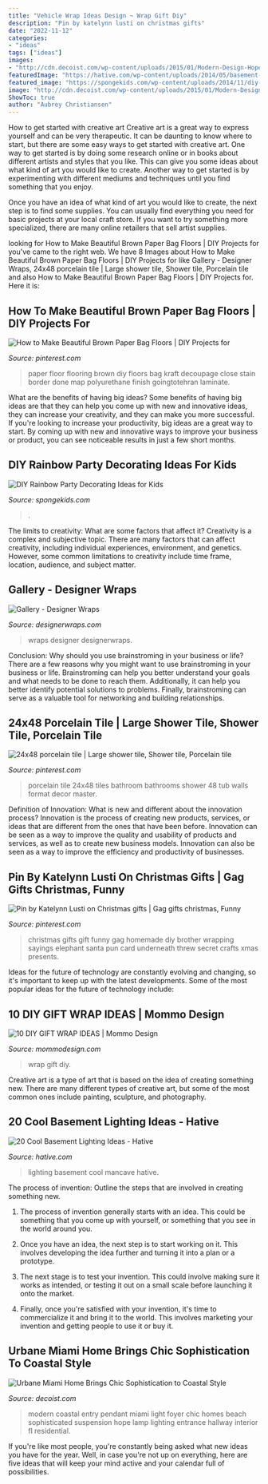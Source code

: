 ```yaml
---
title: "Vehicle Wrap Ideas Design ~ Wrap Gift Diy"
description: "Pin by katelynn lusti on christmas gifts"
date: "2022-11-12"
categories:
- "ideas"
tags: ["ideas"]
images:
- "http://cdn.decoist.com/wp-content/uploads/2015/01/Modern-Design-Hope-Suspension-Pendant-Lamp-at-the-entry.jpg"
featuredImage: "https://hative.com/wp-content/uploads/2014/05/basement-lighting-ideas/17-mancave-lighting.jpg"
featured_image: "https://spongekids.com/wp-content/uploads/2014/11/diy-rainbow-party-decorating-ideas/5-rainbow-table-decor.jpg"
image: "http://cdn.decoist.com/wp-content/uploads/2015/01/Modern-Design-Hope-Suspension-Pendant-Lamp-at-the-entry.jpg"
ShowToc: true
author: "Aubrey Christiansen"
---
```



How to get started with creative art
Creative art is a great way to express yourself and can be very therapeutic. It can be daunting to know where to start, but there are some easy ways to get started with creative art.
One way to get started is by doing some research online or in books about different artists and styles that you like. This can give you some ideas about what kind of art you would like to create. Another way to get started is by experimenting with different mediums and techniques until you find something that you enjoy.

Once you have an idea of what kind of art you would like to create, the next step is to find some supplies. You can usually find everything you need for basic projects at your local craft store. If you want to try something more specialized, there are many online retailers that sell artist supplies.

	

		
looking for How to Make Beautiful Brown Paper Bag Floors | DIY Projects for you've came to the right web. We have 8 Images about How to Make Beautiful Brown Paper Bag Floors | DIY Projects for like Gallery - Designer Wraps, 24x48 porcelain tile | Large shower tile, Shower tile, Porcelain tile and also How to Make Beautiful Brown Paper Bag Floors | DIY Projects for. Here it is:
		
    
## How To Make Beautiful Brown Paper Bag Floors | DIY Projects For

<img loading=lazy src="https://i.pinimg.com/736x/c5/43/dc/c543dce4f9726f65bccfd93d67dccffb.jpg" onerror="this.onerror=null;this.src='https://tse3.mm.bing.net/th?id=OIP.mF3lpUtrPlzhbOSpl-6jTQHaJ6&amp;pid=15.1';" alt="How to Make Beautiful Brown Paper Bag Floors | DIY Projects for">

_Source: pinterest.com_

>paper floor flooring brown diy floors bag kraft decoupage close stain border done map polyurethane finish goingtotehran laminate. 

	

What are the benefits of having big ideas?
Some benefits of having big ideas are that they can help you come up with new and innovative ideas, they can increase your creativity, and they can make you more successful. If you're looking to increase your productivity, big ideas are a great way to start. By coming up with new and innovative ways to improve your business or product, you can see noticeable results in just a few short months.

    
## DIY Rainbow Party Decorating Ideas For Kids

<img loading=lazy src="https://spongekids.com/wp-content/uploads/2014/11/diy-rainbow-party-decorating-ideas/5-rainbow-table-decor.jpg" onerror="this.onerror=null;this.src='https://tse1.mm.bing.net/th?id=OIP.nMuxdESfSZj1uaUReL2v-AHaLI&amp;pid=15.1';" alt="DIY Rainbow Party Decorating Ideas for Kids">

_Source: spongekids.com_

>. 

	

The limits to creativity: What are some factors that affect it?
Creativity is a complex and subjective topic. There are many factors that can affect creativity, including individual experiences, environment, and genetics. However, some common limitations to creativity include time frame, location, audience, and subject matter.

    
## Gallery - Designer Wraps

<img loading=lazy src="https://www.designerwraps.com/wp-content/uploads/2016/09/DesignerWraps-DragonFireHellcat_HERO6-DSC_0353w.jpg" onerror="this.onerror=null;this.src='https://tse2.mm.bing.net/th?id=OIP.iyp5mnGm-bwrSHo3dnTYZgHaD7&amp;pid=15.1';" alt="Gallery - Designer Wraps">

_Source: designerwraps.com_

>wraps designer designerwraps. 

	

Conclusion: Why should you use brainstroming in your business or life?
There are a few reasons why you might want to use brainstroming in your business or life. Brainstroming can help you better understand your goals and what needs to be done to reach them. Additionally, it can help you better identify potential solutions to problems. Finally, brainstroming can serve as a valuable tool for networking and building relationships.

    
## 24x48 Porcelain Tile | Large Shower Tile, Shower Tile, Porcelain Tile

<img loading=lazy src="https://i.pinimg.com/736x/81/aa/c9/81aac92e8b51326ae3829afef92ceee2--porcelain-tiles-bathrooms.jpg" onerror="this.onerror=null;this.src='https://tse4.mm.bing.net/th?id=OIP.X8NIbdc7q0Vb4ZB5_5EZfgHaJ4&amp;pid=15.1';" alt="24x48 porcelain tile | Large shower tile, Shower tile, Porcelain tile">

_Source: pinterest.com_

>porcelain tile 24x48 tiles bathroom bathrooms shower 48 tub walls format decor master. 

	

Definition of Innovation: What is new and different about the innovation process?
Innovation is the process of creating new products, services, or ideas that are different from the ones that have been before. Innovation can be seen as a way to improve the quality and usability of products and services, as well as to create new business models. Innovation can also be seen as a way to improve the efficiency and productivity of businesses.

    
## Pin By Katelynn Lusti On Christmas Gifts | Gag Gifts Christmas, Funny

<img loading=lazy src="https://i.pinimg.com/736x/bb/94/3d/bb943d10a7c6be4ba9fed03f6c960fc3.jpg" onerror="this.onerror=null;this.src='https://tse1.mm.bing.net/th?id=OIP.uzT4q0EiNoMMIEEyIdIi-gHaNg&amp;pid=15.1';" alt="Pin by Katelynn Lusti on Christmas gifts | Gag gifts christmas, Funny">

_Source: pinterest.com_

>christmas gifts gift funny gag homemade diy brother wrapping sayings elephant santa pun card underneath threw secret crafts xmas presents. 

	

Ideas for the future of technology are constantly evolving and changing, so it's important to keep up with the latest developments. Some of the most popular ideas for the future of technology include: 

    
## 10 DIY GIFT WRAP IDEAS | Mommo Design

<img loading=lazy src="http://www.mommodesign.com/sites/default/files/styles/full_width/public/images/gallery/1530/giftwrap4.jpg?itok=Y-um-7ds" onerror="this.onerror=null;this.src='https://tse1.mm.bing.net/th?id=OIP.jC3MpvjlW0Ef15du5e3KYgHaJP&amp;pid=15.1';" alt="10 DIY GIFT WRAP IDEAS | Mommo Design">

_Source: mommodesign.com_

>wrap gift diy. 

	

Creative art is a type of art that is based on the idea of creating something new. There are many different types of creative art, but some of the most common ones include painting, sculpture, and photography.

    
## 20 Cool Basement Lighting Ideas - Hative

<img loading=lazy src="https://hative.com/wp-content/uploads/2014/05/basement-lighting-ideas/17-mancave-lighting.jpg" onerror="this.onerror=null;this.src='https://tse4.mm.bing.net/th?id=OIP.Lv5P2XWwy28z3Ls7FBCDywHaJ4&amp;pid=15.1';" alt="20 Cool Basement Lighting Ideas - Hative">

_Source: hative.com_

>lighting basement cool mancave hative. 

	

The process of invention: Outline the steps that are involved in creating something new.
1. The process of invention generally starts with an idea. This could be something that you come up with yourself, or something that you see in the world around you.
2. Once you have an idea, the next step is to start working on it. This involves developing the idea further and turning it into a plan or a prototype.

3. The next stage is to test your invention. This could involve making sure it works as intended, or testing it out on a small scale before launching it onto the market.

4. Finally, once you're satisfied with your invention, it's time to commercialize it and bring it to the world. This involves marketing your invention and getting people to use it or buy it.

    
## Urbane Miami Home Brings Chic Sophistication To Coastal Style

<img loading=lazy src="http://cdn.decoist.com/wp-content/uploads/2015/01/Modern-Design-Hope-Suspension-Pendant-Lamp-at-the-entry.jpg" onerror="this.onerror=null;this.src='https://tse4.mm.bing.net/th?id=OIP.jqePFcBeJArCwLUqSC36owHaLG&amp;pid=15.1';" alt="Urbane Miami Home Brings Chic Sophistication to Coastal Style">

_Source: decoist.com_

>modern coastal entry pendant miami light foyer chic homes beach sophisticated suspension hope lamp lighting entrance hallway interior fl residential. 

	

If you're like most people, you're constantly being asked what new ideas you have for the year. Well, in case you're not up on everything, here are five ideas that will keep your mind active and your calendar full of possibilities. 

